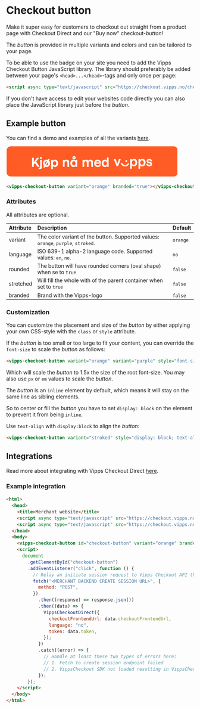 <!-- START_METADATA
---
title: Checkout button
sidebar_label: Checkout button
sidebar_position: 15
description: Use Checkout Direct and other "Buy now" checkout-_button.
pagination_prev: Null
pagination_next: Null
---
END_METADATA -->

# Checkout button

Make it super easy for customers to checkout out straight from a product page with Checkout Direct and our "Buy now" checkout-_button_!

The _button_ is provided in multiple variants and colors and can be tailored to your page.

To be able to use the badge on your site you need to add the Vipps Checkout Button JavaScript library.
The library should preferably be added between your page's `<head>...</head>`-tags and only once per page:

```html
<script async type="text/javascript" src="https://checkout.vipps.no/checkout-button/v1/vipps-checkout-button.js"></script>
```

If you don't have access to edit your websites code directly you can also place the JavaScript library just before the _button_.

## Example button

You can find a demo and examples of all the variants [here](https://checkout.vipps.no/checkout-button/v1).

![Vipps Checkout Button](resources/vipps-checkout-button.png)

```html
<vipps-checkout-button variant="orange" branded="true"></vipps-checkout-button>
```

### Attributes

All attributes are optional.

| Attribute | Description                                                                       | Default  |
|:----------|:----------------------------------------------------------------------------------|:---------|
| variant   | The color variant of the button. Supported values: `orange`, `purple`, `stroked`. | `orange` |
| language  | ISO 639-1 alpha-2 language code. Supported values: `en`, `no`.                    | `no`     |
| rounded   | The button will have rounded corners (oval shape) when se to `true`               | `false`  |
| stretched | Will fill the whole with of the parent container when set to `true`               | `false`  |
| branded   | Brand with the Vipps-logo                                                         | `false`  |

### Customization

You can customize the placement and size of the _button_ by either applying your own CSS-style with the `class` or `style` attribute.

If the _button_ is too small or too large to fit your content, you can override the `font-size` to scale the _button_ as follows:

```html
<vipps-checkout-button variant="orange" variant="purple" style="font-size: 1.5rem;"></vipps-checkout-button>
```

Which will scale the _button_ to 1.5x the size of the root font-size. You may also use `px` or `em` values to scale the _button_.

The _button_ is an `inline` element by default, which means it will stay on the same line as sibling elements.

So to center or fill the _button_ you have to set `display: block` on the element to prevent it from being `inline`.

Use `text-align` with `display:block` to align the _button_:

```html
<vipps-checkout-button variant="stroked" style="display: block; text-align: center;"></vipps-checkout-button>
```

## Integrations

Read more about integrating with Vipps Checkout Direct [here](vipps-checkout-api.md#alternative-2-vipps-checkout-direct---we-handle-the-checkout-and-redirect-the-user-back-to-you).

### Example integration

```html
<html>
  <head>
    <title>Merchant website</title>
    <script async type="text/javascript" src="https://checkout.vipps.no/vippsCheckoutSDK.js"></script>
    <script async type="text/javascript" src="https://checkout.vipps.no/checkout-button/v1/vipps-checkout-button.js"></script>
  </head>
  <body>
    <vipps-checkout-button id="checkout-button" variant="orange" branded="true"></vipps-checkout-button>
    <script>
      document
        .getElementById("checkout-button")
        .addEventListener("click", function () {
          // Relay an initiate session request to Vipps Checkout API through the merchant's backend
          fetch("<MERCHANT BACKEND CREATE SESSION URL>", {
            method: "POST",
          })
            .then((response) => response.json())
            .then((data) => {
              VippsCheckoutDirect({
                checkoutFrontendUrl: data.checkoutFrontendUrl,
                language: "no",
                token: data.token,
              });
            })
            .catch((error) => {
              // Handle at least these two types of errors here:
              // 1. Fetch to create session endpoint failed
              // 2. VippsCheckout SDK not loaded resulting in VippsCheckout not being defined
            });
        });
    </script>
  </body>
</html>
```
